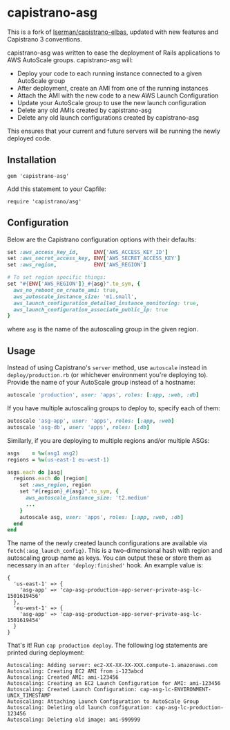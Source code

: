 # capistrano-asg

This is a fork of [lserman/capistrano-elbas](https://github.com/lserman/capistrano-elbas), updated with new features and Capistrano 3 conventions.

capistrano-asg was written to ease the deployment of Rails applications to AWS AutoScale groups. capistrano-asg will:

- Deploy your code to each running instance connected to a given AutoScale group
- After deployment, create an AMI from one of the running instances
- Attach the AMI with the new code to a new AWS Launch Configuration
- Update your AutoScale group to use the new launch configuration
- Delete any old AMIs created by capistrano-asg
- Delete any old launch configurations created by capistrano-asg

This ensures that your current and future servers will be running the newly deployed code.

## Installation

`gem 'capistrano-asg'`

Add this statement to your Capfile:

`require 'capistrano/asg'`

## Configuration

Below are the Capistrano configuration options with their defaults:

```ruby
set :aws_access_key_id,     ENV['AWS_ACCESS_KEY_ID']
set :aws_secret_access_key, ENV['AWS_SECRET_ACCESS_KEY']
set :aws_region,            ENV['AWS_REGION']

# To set region specific things:
set "#{ENV['AWS_REGION']}_#{asg}".to_sym, {
  aws_no_reboot_on_create_ami: true,
  aws_autoscale_instance_size: 'm1.small',
  aws_launch_configuration_detailed_instance_monitoring: true,
  aws_launch_configuration_associate_public_ip: true
}

```

where `asg` is the name of the autoscaling group in the given region.

## Usage

Instead of using Capistrano's `server` method, use `autoscale` instead in `deploy/production.rb` (or
whichever environment you're deploying to). Provide the name of your AutoScale group instead of a
hostname:

```ruby
autoscale 'production', user: 'apps', roles: [:app, :web, :db]
```

If you have multiple autoscaling groups to deploy to, specify each of them:

```ruby
autoscale 'asg-app', user: 'apps', roles: [:app, :web]
autoscale 'asg-db', user: 'apps', roles: [:db]
```

Similarly, if you are deploying to multiple regions and/or multiple ASGs:

```ruby
asgs    = %w(asg1 asg2)
regions = %w(us-east-1 eu-west-1)

asgs.each do |asg|
  regions.each do |region|
    set :aws_region, region
    set "#{region}_#{asg}".to_sym, {
      aws_autoscale_instance_size: 't2.medium'
      ...
    }
    autoscale asg, user: 'apps', roles: [:app, :web, :db]
  end
end
```

The name of the newly created launch configurations are available via `fetch(:asg_launch_config)`.
This is a two-dimensional hash with region and autoscaling group name as keys.
You can output these or store them as necessary in an `after 'deploy:finished'` hook.
An example value is:

```
{
  'us-east-1' => {
    'asg-app' => 'cap-asg-production-app-server-private-asg-lc-1501619456'
  },
  'eu-west-1' => {
    'asg-app' => 'cap-asg-production-app-server-private-asg-lc-1501619454'
  }
}
```

That's it! Run `cap production deploy`. The following log statements are printed
during deployment:

```
Autoscaling: Adding server: ec2-XX-XX-XX-XXX.compute-1.amazonaws.com
Autoscaling: Creating EC2 AMI from i-123abcd
Autoscaling: Created AMI: ami-123456
Autoscaling: Creating an EC2 Launch Configuration for AMI: ami-123456
Autoscaling: Created Launch Configuration: cap-asg-lc-ENVIRONMENT-UNIX_TIMESTAMP
Autoscaling: Attaching Launch Configuration to AutoScale Group
Autoscaling: Deleting old launch configuration: cap-asg-lc-production-123456
Autoscaling: Deleting old image: ami-999999
```

